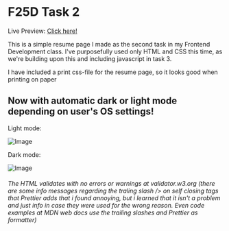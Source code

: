 # F25D Task 2


Live Preview: [Click here!](https://frreri.github.io/f25d-task2-cv/)


This is a simple resume page I made as the second task in my Frontend Development class.
I've purposefully used only HTML and CSS this time, as we're building upon this and including javascript in task 3.


I have included a print css-file for the resume page, so it looks good when printing on paper


## Now with automatic dark or light mode depending on user's OS settings!

Light mode:


![Image](https://github.com/user-attachments/assets/fd0e17cb-379d-42e0-a188-5bd7e3faae65)

Dark mode:


![Image](https://github.com/user-attachments/assets/49c8e0cd-c0a4-4206-891d-c3f660a8a8b4)




###### The HTML validates with no errors or warnings at validator.w3.org (there are some info messages regarding the traling slash /> on self closing tags that Prettier adds that i found annoying, but i learned that it isn't a problem and just info in case they were used for the wrong reason. Even code examples at MDN web docs use the trailing slashes and Prettier as formatter)

